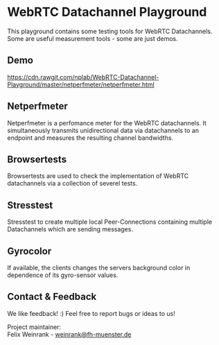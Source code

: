 # WebRTC Datachannel Playground
This playground contains some testing tools for WebRTC Datachannels. Some are useful measurement tools - some are just demos.

## Demo
https://cdn.rawgit.com/nplab/WebRTC-Datachannel-Playground/master/netperfmeter/netperfmeter.html

## Netperfmeter
Netperfmeter is a perfomance meter for the WebRTC datachannels. It simultaneously transmits unidirectional data via datachannels to an endpoint and measures the resulting channel bandwidths.

## Browsertests
Browsertests are used to check the implementation of WebRTC datachannels via a collection of severel tests.

## Stresstest
Stresstest to create multiple local Peer-Connections containing multiple Datachannels which are sending messages.

## Gyrocolor
If available, the clients changes the servers background color in dependence of its gyro-sensor values.

## Contact & Feedback
We like feedback! :)
  Feel free to report bugs or ideas to us!

Project maintainer:<br/>Felix Weinrank - weinrank@fh-muenster.de


